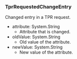 ### TprRequestedChangeEntry
Changed entry in a TPR request.

- attribute: System.String
  - Attribute that is changed.
- oldValue: System.String
  - Old value of the attribute.
- newValue: System.String
  - New value of the attribute.
